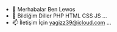 - 👋 Merhabalar Ben Lewos
- 🌱 Bildiğim Diller PHP HTML CSS JS ...
- 📫 İletişim İçin yagizz39@icloud.com ...


